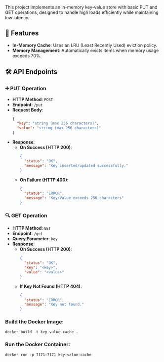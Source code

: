 This project implements an in-memory key-value store with basic PUT and GET operations, designed to handle high loads efficiently while maintaining low latency.

## 🌟 Features
- **In-Memory Cache**: Uses an LRU (Least Recently Used) eviction policy.
- **Memory Management**: Automatically evicts items when memory usage exceeds 70%.

## 🛠️ API Endpoints

### ➕ PUT Operation
- **HTTP Method**: `POST`
- **Endpoint**: `/put`
- **Request Body**:
  ```json
  {
    "key": "string (max 256 characters)",
    "value": "string (max 256 characters)"
  }
  ```
- **Response**:
  - **On Success (HTTP 200)**:
    ```json
    {
      "status": "OK",
      "message": "Key inserted/updated successfully."
    }
    ```
  - **On Failure (HTTP 400)**:
    ```json
    {
      "status": "ERROR",
      "message": "Key/Value exceeds 256 characters"
    }
    ```

### 🔍 GET Operation
- **HTTP Method**: `GET`
- **Endpoint**: `/get`
- **Query Parameter**: `key`
- **Response**:
  - **On Success (HTTP 200)**:
    ```json
    {
      "status": "OK",
      "key": "<key>",
      "value": "<value>"
    }
    ```
  - **If Key Not Found (HTTP 404)**:
    ```json
    {
      "status": "ERROR",
      "message": "Key not found."
    }
    ```
### Build the Docker Image:
    docker build -t key-value-cache .
### Run the Docker Container:
    docker run -p 7171:7171 key-value-cache

